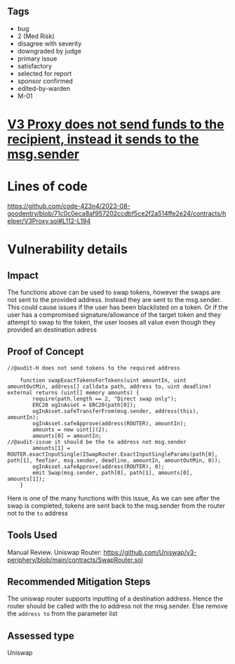 ## Tags

- bug
- 2 (Med Risk)
- disagree with severity
- downgraded by judge
- primary issue
- satisfactory
- selected for report
- sponsor confirmed
- edited-by-warden
- M-01

# [V3 Proxy does not send funds to the recipient, instead it sends to the msg.sender](https://github.com/code-423n4/2023-08-goodentry-findings/issues/463) 

# Lines of code

https://github.com/code-423n4/2023-08-goodentry/blob/71c0c0eca8af957202ccdbf5ce2f2a514ffe2e24/contracts/helper/V3Proxy.sol#L112-L194


# Vulnerability details

 ## Impact
The functions above can be used to swap tokens, however the swaps are not sent to the provided address. Instead they are sent to the msg.sender. 
This could cause issues if the user has been blacklisted on a token. Or if the user has a compromised signature/allowance of the target token and they attempt to swap to the token, the user looses all value even though they provided an destination adress 

## Proof of Concept
```solidity
//@audit-H does not send tokens to the required address

    function swapExactTokensForTokens(uint amountIn, uint amountOutMin, address[] calldata path, address to, uint deadline) external returns (uint[] memory amounts) {
        require(path.length == 2, "Direct swap only");
        ERC20 ogInAsset = ERC20(path[0]);
        ogInAsset.safeTransferFrom(msg.sender, address(this), amountIn);
        ogInAsset.safeApprove(address(ROUTER), amountIn);
        amounts = new uint[](2);
        amounts[0] = amountIn;         
//@audit-issue it should be the to address not msg.sender
        amounts[1] = ROUTER.exactInputSingle(ISwapRouter.ExactInputSingleParams(path[0], path[1], feeTier, msg.sender, deadline, amountIn, amountOutMin, 0));
        ogInAsset.safeApprove(address(ROUTER), 0);
        emit Swap(msg.sender, path[0], path[1], amounts[0], amounts[1]); 
    }
```
 Here is one of the many functions with this issue, As we can see after the swap is completed, tokens are sent back to the msg.sender from the router not to the ```to``` address

## Tools Used
Manual Review. 
Uniswap Router: https://github.com/Uniswap/v3-periphery/blob/main/contracts/SwapRouter.sol
## Recommended Mitigation Steps
The uniswap router supports inputting of a destination address. Hence the router should be called with the to address not the msg.sender. 
Else remove the ```address to``` from the parameter list





## Assessed type

Uniswap